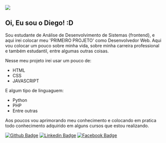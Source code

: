 ![](/src/C:\Users\diego\meusite\imagens\euminhaspaixoes.png)

<h2>Oi, Eu sou o Diego! :D</h2>

Sou estudante de Análise de Desenvolvimento de Sistemas {frontend}, e aqui irei colocar meu 'PRIMEIRO PROJETO' como Desenvolvedor Web. Aqui vou colocar um pouco sobre minha vida, sobre minha carreira professional e também estudantil, entre algumas outras coisas.

Nesse meu projeto irei usar um pouco de: 

- HTML
- CSS 
- JAVASCRIPT

E algum tipo de linguaguem:

- Python
- PHP 
- Entre outras

Aos poucos vou aprimorando meu conhecimento e colocando em pratica todo conhecimento adquirido em alguns cursos que estou realizando.


[![Github Badge](https://img.shields.io/badge/-Github-000?style=flat-square&logo=Github&logoColor=white&link=https://github.com/fagnerpsantos)](https://github.com/diegohsales)
[![Linkedin Badge](https://img.shields.io/badge/-LinkedIn-blue?style=flat-square&logo=Linkedin&logoColor=white&link=https://www.linkedin.com/in/fagnerpsantos/)](https://www.linkedin.com/in/diegohsales/)
[![Facebook Badge](https://img.shields.io/badge/Facebook-1877F2?style=for-the-badge&logo=facebook&logoColor=white&link=https://wwww.facebook.com/diegohenriquesales/)](https://www.facebook.com/diegohenriquesales)
